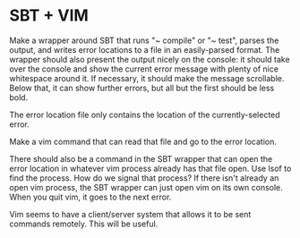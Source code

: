 
SBT + VIM
=========

Make a wrapper around SBT that runs "~ compile" or "~ test", parses the output,
and writes error locations to a file in an easily-parsed format. The wrapper
should also present the output nicely on the console: it should take over the
console and show the current error message with plenty of nice whitespace
around it.  If necessary, it should make the message scrollable. Below that, it
can show further errors, but all but the first should be less bold.

The error location file only contains the location of the currently-selected
error.

Make a vim command that can read that file and go to the error location.

There should also be a command in the SBT wrapper that can open the error
location in whatever vim process already has that file open. Use lsof to find
the process.  How do we signal that process? If there isn't already an open vim
process, the SBT wrapper can just open vim on its own console. When you quit
vim, it goes to the next error.

Vim seems to have a client/server system that allows it to be sent commands remotely.
This will be useful.

